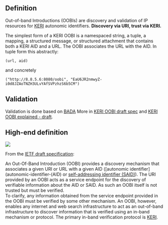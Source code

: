 ## Definition

Out-of-band Introductions (OOBIs) are discovery and validation of IP resources for [KERI](key-event-receipt-infrastructure) autonomic identifiers. **Discovery via URI, trust via KERI.**

The simplest form of a KERI OOBI is a namespaced string, a tuple, a mapping, a structured message, or structured attachment that contains both a KERI AID and a URL. The OOBI associates the URL with the AID. In tuple form this abstractly:

```code
(url, aid)
```

and concretely

```code
("http://8.8.5.6:8080/oobi", "EaU6JR2nmwyZ-i0d8JZAoTNZH3ULvYAfSVPzhzS6b5CM")
```

## Validation

Validation is done based on [BADA](best-available-data-acceptance-mechanism) More in 
[KERI OOBI draft spec](https://hackmd.io/MxTAIBQTRkWU4-w140tNuA?view) and [KERI OOBI explained - draft](https://medium.com/p/510467856035).

## High-end definition

![](https://hackmd.io/_uploads/H13bNyPiq.png)

From the [IETF draft specification](https://datatracker.ietf.org/doc/html/draft-ssmith-oobi):
 
An Out-Of-Band Introduction (OOBI) provides a discovery mechanism that associates a given URI or URL with a given AID ([autonomic identifier](autonomic-identifier-(AID) or [self-addressing identifier (SAID)](self-addressing-identifier)). The URI provided by an OOBI acts as a service endpoint for the discovery of verifiable information about the AID or SAID. As such an OOBI itself is not trusted but must be verified.  
To clarify, any information obtained from the service endpoint provided in the OOBI must be verified by some other mechanism.  An OOBI, however, enables any internet and web search infrastructure to act as an out-of-band infrastructure to discover information that is verified using an in-band mechanism or protocol.
The primary in-band verification protocol is [KERI](key-event-receipt-infrastructure).
